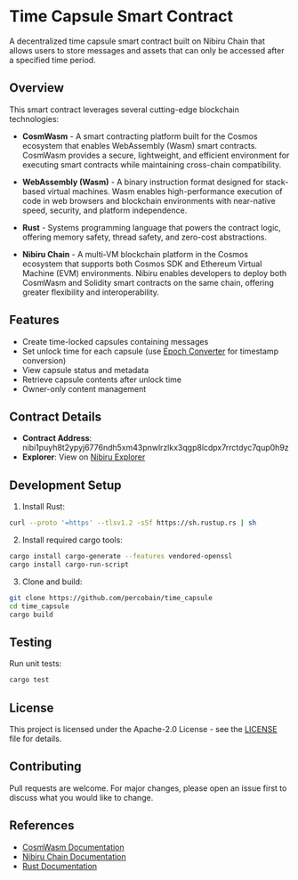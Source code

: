 # Time Capsule Smart Contract

A decentralized time capsule smart contract built on Nibiru Chain that allows users to store messages and assets that can only be accessed after a specified time period.

## Overview

This smart contract leverages several cutting-edge blockchain technologies:

- **CosmWasm** - A smart contracting platform built for the Cosmos ecosystem that enables WebAssembly (Wasm) smart contracts. CosmWasm provides a secure, lightweight, and efficient environment for executing smart contracts while maintaining cross-chain compatibility.

- **WebAssembly (Wasm)** - A binary instruction format designed for stack-based virtual machines. Wasm enables high-performance execution of code in web browsers and blockchain environments with near-native speed, security, and platform independence.

- **Rust** - Systems programming language that powers the contract logic, offering memory safety, thread safety, and zero-cost abstractions.

- **Nibiru Chain** - A multi-VM blockchain platform in the Cosmos ecosystem that supports both Cosmos SDK and Ethereum Virtual Machine (EVM) environments. Nibiru enables developers to deploy both CosmWasm and Solidity smart contracts on the same chain, offering greater flexibility and interoperability.

## Features

- Create time-locked capsules containing messages
- Set unlock time for each capsule (use [Epoch Converter](https://www.epochconverter.com/) for timestamp conversion)
- View capsule status and metadata
- Retrieve capsule contents after unlock time
- Owner-only content management

## Contract Details

- **Contract Address**: nibi1puyh8t2ypyj6776ndh5xm43pnwlrzlkx3qgp8lcdpx7rrctdyc7qup0h9z
- **Explorer**: View on [Nibiru Explorer](https://explorer.nibiru.fi/nibiru-testnet-2/cosmwasm/0/transactions?contract=nibi1puyh8t2ypyj6776ndh5xm43pnwlrzlkx3qgp8lcdpx7rrctdyc7qup0h9z)

## Development Setup

1. Install Rust:
```sh
curl --proto '=https' --tlsv1.2 -sSf https://sh.rustup.rs | sh
```

2. Install required cargo tools:
```sh 
cargo install cargo-generate --features vendored-openssl
cargo install cargo-run-script
```

3. Clone and build:
```sh
git clone https://github.com/percobain/time_capsule
cd time_capsule
cargo build
```

## Testing

Run unit tests:
```sh
cargo test
```

## License

This project is licensed under the Apache-2.0 License - see the [LICENSE](LICENSE) file for details.

## Contributing

Pull requests are welcome. For major changes, please open an issue first to discuss what you would like to change.

## References

- [CosmWasm Documentation](https://docs.cosmwasm.com)
- [Nibiru Chain Documentation](https://docs.nibiru.fi/)
- [Rust Documentation](https://doc.rust-lang.org/)


